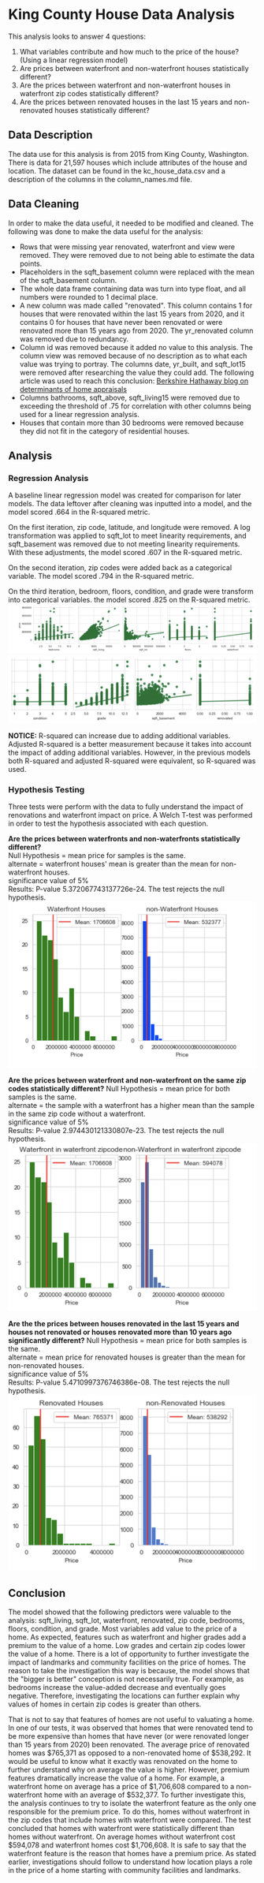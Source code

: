 # King County House Data Analysis  
This analysis looks to answer 4 questions:  
1) What variables contribute and how much to the price of the house? (Using a linear regression model)  
2) Are prices between waterfront and non-waterfront houses statistically different?
3) Are the prices between waterfront and non-waterfront houses in waterfront zip codes statistically different?
4) Are the prices between renovated houses in the last 15 years and non-renovated houses statistically different?

## Data Description
The data use for this analysis is from 2015 from King County, Washington. There is data for 21,597 houses which include attributes of the house and location. The dataset can be found in the kc_house_data.csv and a description of the columns in the column_names.md file.

## Data Cleaning
In order to make the data useful, it needed to be modified and cleaned. The following was done to make the data useful for the analysis:  
  
* Rows that were missing year renovated, waterfront and view were removed. They were removed due to not being able to estimate the data points.  
* Placeholders in the sqft_basement column were replaced with the mean of the sqft_basement column.  
* The whole data frame containing data was turn into type float, and all numbers were rounded to 1 decimal place.
* A new column was made called "renovated". This column contains 1 for houses that were renovated within the last 15 years from 2020, and it contains 0 for houses that have never been renovated or were renovated more than 15 years ago from 2020. The yr_renovated column was removed due to redundancy.
*  Column id was removed because it added no value to this analysis. The column view was removed because of no description as to what each value was trying to portray. The columns date, yr_built, and sqft_lot15 were removed after researching the value they could add. The following article was used to reach this conclusion: [Berkshire Hathaway blog on determinants of home appraisals](https://berkshirehathawayhs.tomieraines.com/Blog/ID/272/13-Factors-That-Determine-Your-Home-Appraisal-Value)
*  Columns bathrooms, sqft_above, sqft_living15 were removed due to exceeding the threshold of .75 for correlation with other columns being used for a linear regression analysis.
*  Houses that contain more than 30 bedrooms were removed because they did not fit in the category of residential houses. 

## Analysis
### Regression Analysis  
A baseline linear regression model was created for comparison for later models. The data leftover after cleaning was inputted into a model, and the model scored .664 in the R-squared metric.  
  
On the first iteration, zip code, latitude, and longitude were removed. A log transformation was applied to sqft_lot to meet linearity requirements, and sqft_basement was removed due to not meeting linearity requirements. With these adjustments, the model scored .607 in the R-squared metric.  
  
On the second iteration, zip codes were added back as a categorical variable. The model scored .794 in the R-squared metric.  
  
On the third iteration, bedroom, floors, condition, and grade were transform into categorical variables. the model scored .825 on the R-squared metric.
![](images/correl4.png)
![](images/correl5.png)  
  
**NOTICE:** R-squared can increase due to adding additional variables. Adjusted R-squared is a better measurement because it takes into account the impact of adding additional variables. However, in the previous models both R-squared and adjusted R-squared were equivalent, so R-squared was used.  

### Hypothesis Testing
Three tests were perform with the data to fully understand the impact of renovations and waterfront impact on price. A Welch T-test was performed in order to test the hypothesis associated with each question. 

**Are the prices between waterfronts and non-waterfronts statistically different?**  
Null Hypothesis = mean price for samples is the same.  
alternate = waterfront houses' mean is greater than the mean for non-waterfront houses.  
significance value of 5%  
Results: P-value 5.372067743137726e-24. The test rejects the null hypothesis.
![](images/waterfront.png)

**Are the prices between waterfront and non-waterfront on the same zip codes statistically different?**
Null Hypothesis = mean price for both samples is the same.  
alternate = the sample with a waterfront has a higher mean than the sample in the same zip code without a waterfront.  
significance value of 5%  
Results: P-value 2.974430121330807e-23. The test rejects the null hypothesis.
![](images/zipcode.png)

**Are the the prices between houses renovated in the last 15 years and houses not renovated or houses renovated more than 10 years ago significantly different?**
Null Hypothesis = mean price for both samples is the same.  
alternate = mean price for renovated houses is greater than the mean for non-renovated houses.  
significance value of 5%  
Results: P-value 5.4710997376746386e-08. The test rejects the null hypothesis. 
![](images/renovation.png)

## Conclusion
The model showed that the following predictors were valuable to the analysis: sqft_living, sqft_lot, waterfront, renovated, zip code, bedrooms, floors, condition, and grade. Most variables add value to the price of a home. As expected, features such as waterfront and higher grades add a premium to the value of a home. Low grades and certain zip codes lower the value of a home. There is a lot of opportunity to further investigate the impact of landmarks and community facilities on the price of homes. The reason to take the investigation this way is because, the model shows that the "bigger is better" conception is not necessarily true. For example, as bedrooms increase the value-added decrease and eventually goes negative. Therefore, investigating the locations can further explain why values of homes in certain zip codes is greater than others.  
  
That is not to say that features of homes are not useful to valuating a home. In one of our tests, it was observed that homes that were renovated tend to be more expensive than homes that have never (or were renovated longer than 15 years from 2020) been renovated. The average price of renovated homes was $765,371 as opposed to a non-renovated home of $538,292. It would be useful to know what it exactly was renovated on the home to further understand why on average the value is higher. However, premium features dramatically increase the value of a home. For example, a waterfront home on average has a price of $1,706,608 compared to a non-waterfront home with an average of $532,377. To further investigate this, the analysis continues to try to isolate the waterfront feature as the only one responsible for the premium price. To do this, homes without waterfront in the zip codes that include homes with waterfront were compared. The test concluded that homes with waterfront were statistically different than homes without waterfront. On average homes without waterfront cost $594,078 and waterfront homes cost $1,706,608. It is safe to say that the waterfront feature is the reason that homes have a premium price. As stated earlier, investigations should follow to understand how location plays a role in the price of a home starting with community facilities and landmarks.